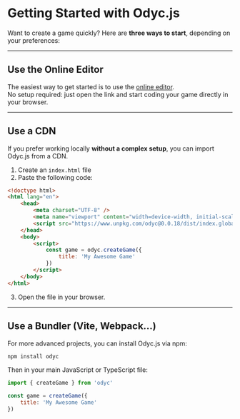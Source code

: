 <script>
import Emoji from '../../../lib/ui/Doc/Emoji.svelte'
</script>

# <Emoji src="🚀" /> Getting Started with Odyc.js

Want to create a game quickly? Here are **three ways to start**, depending on your preferences:

---

## <Emoji src="🧪" /> Use the Online Editor

The easiest way to get started is to use the [online editor](/en/playground).  
No setup required: just open the link and start coding your game directly in your browser.

---

## <Emoji src="📦" /> Use a CDN

If you prefer working locally **without a complex setup**, you can import Odyc.js from a CDN.

1. Create an `index.html` file
2. Paste the following code:

```html
<!doctype html>
<html lang="en">
	<head>
		<meta charset="UTF-8" />
		<meta name="viewport" content="width=device-width, initial-scale=1.0" />
		<script src="https://www.unpkg.com/odyc@0.0.18/dist/index.global.js"></script>
	</head>
	<body>
		<script>
			const game = odyc.createGame({
				title: 'My Awesome Game'
			})
		</script>
	</body>
</html>
```

3. Open the file in your browser.

---

## <Emoji src="🔧" /> Use a Bundler (Vite, Webpack…)

For more advanced projects, you can install Odyc.js via npm:

```bash
npm install odyc
```

Then in your main JavaScript or TypeScript file:

```js
import { createGame } from 'odyc'

const game = createGame({
	title: 'My Awesome Game'
})
```
